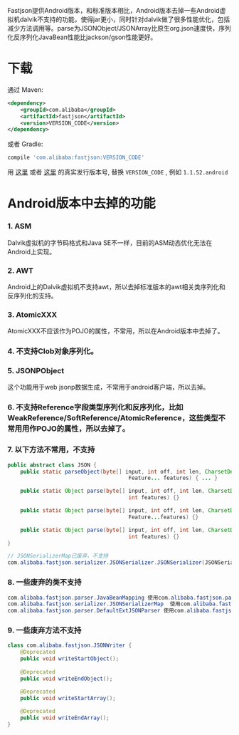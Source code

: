 Fastjson提供Android版本，和标准版本相比，Android版本去掉一些Android虚拟机dalvik不支持的功能，使得jar更小，同时针对dalvik做了很多性能优化，包括减少方法调用等。parse为JSONObject/JSONArray比原生org.json速度快，序列化反序列化JavaBean性能比jackson/gson性能更好。


# 下载
通过 Maven:
```xml
<dependency>
    <groupId>com.alibaba</groupId>
    <artifactId>fastjson</artifactId>
    <version>VERSION_CODE</version>
</dependency>
```


或者 Gradle:
```groovy
compile 'com.alibaba:fastjson:VERSION_CODE'
```

用 [这里][1] 或者 [这里][2] 的真实发行版本号, 替换 `VERSION_CODE` , 例如 `1.1.52.android`

[1]: http://search.maven.org/#search%7Cgav%7C1%7Cg%3A%22com.alibaba%22%20AND%20a%3A%22fastjson%22
[2]: http://repo1.maven.org/maven2/com/alibaba/fastjson/

# Android版本中去掉的功能
### 1. ASM
Dalvik虚拟机的字节码格式和Java SE不一样，目前的ASM动态优化无法在Android上实现。

### 2. AWT
Android上的Dalvik虚拟机不支持awt，所以去掉标准版本的awt相关类序列化和反序列化的支持。

### 3. AtomicXXX
AtomicXXX不应该作为POJO的属性，不常用，所以在Android版本中去掉了。

### 4. 不支持Clob对象序列化。

### 5. JSONPObject
这个功能用于web jsonp数据生成，不常用于android客户端，所以去掉。

### 6. 不支持Reference字段类型序列化和反序列化，比如WeakReference/SoftReference/AtomicReference，这些类型不常用用作POJO的属性，所以去掉了。

### 7. 以下方法不常用，不支持
```java
public abstract class JSON {
    public static parseObject(byte[] input, int off, int len, CharsetDecoder charsetDecoder, Type clazz,
                                      Feature... features) { ... }

    public static Object parse(byte[] input, int off, int len, CharsetDecoder charsetDecoder, 
                                      int features) {}

    public static Object parse(byte[] input, int off, int len, CharsetDecoder charsetDecoder, 
                                      Feature...features) {}

    public static Object parse(byte[] input, int off, int len, CharsetDecoder charsetDecoder, 
                                      int features) {}
}

// JSONSerializerMap已废弃，不支持
com.alibaba.fastjson.serializer.JSONSerializer.JSONSerializer(JSONSerializerMap)
```
### 8. 一些废弃的类不支持
```java
com.alibaba.fastjson.parser.JavaBeanMapping 使用com.alibaba.fastjson.parser.ParserConfig代替
com.alibaba.fastjson.serializer.JSONSerializerMap  使用com.alibaba.fastjson.serializer.SerializeConfig代替
com.alibaba.fastjson.parser.DefaultExtJSONParser 使用com.alibaba.fastjson.parser.DefaultJSONParser代替
```
### 9. 一些废弃方法不支持
```java
class com.alibaba.fastjson.JSONWriter {
    @Deprecated
    public void writeStartObject();
    
    @Deprecated
    public void writeEndObject();

    @Deprecated
    public void writeStartArray();
    
    @Deprecated
    public void writeEndArray();
}
```